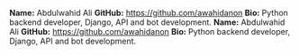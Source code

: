 **Name:** Abdulwahid Ali
**GitHub:** https://github.com/awahidanon
**Bio:** Python backend developer, Django, API and bot development.
**Name:** Abdulwahid Ali
**GitHub:** https://github.com/awahidanon
**Bio:** Python backend developer, Django, API and bot development.